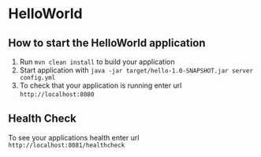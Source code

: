 # HelloWorld

How to start the HelloWorld application
---

1. Run `mvn clean install` to build your application
1. Start application with `java -jar target/hello-1.0-SNAPSHOT.jar server config.yml`
1. To check that your application is running enter url `http://localhost:8080`

Health Check
---

To see your applications health enter url `http://localhost:8081/healthcheck`
